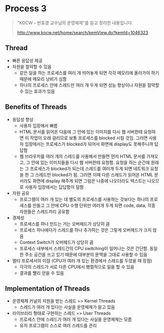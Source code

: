 # Process 3

> "KOCW - 반효경 교수님의 운영체제"를 듣고 정리한 내용입니다.
>
> http://www.kocw.net/home/search/kemView.do?kemId=1046323

## Thread
- 빠른 응답성 제공
- 자원을 절약할 수 있음
    - 같은 일을 하는 프로세스를 여러 개 띄어놓게 되면 각각 메모리에 올라가야 하기 때문에 메모리 낭비가 심함
    - 하나의 프로세스 안에 스레드만 여러 개 두게 되면 성능 향상이나 자원을 절약할 수 있는 효과가 있음

## Benefits of Threads
- 응답성 향상
    - 사용자 입장에서 빠름
    - HTML 문서를 읽어온 다음에 그 안에 있는 이미지를 다시 웹 서버한테 요청하면 이 작업이 오래 걸리므로 보통 프로세스를 blocked 시킬 것임. 그러면 사용자 입장에서는 프로세스가 blocked가 되어서 화면에 display도 못해주니까 답답함
    - 웹 브라우저를 여러 개의 스레드를 사용해서 만들면 먼저 HTML 문서를 가져오고, 그 안에 있는 이미지들을 다시 웹 서버한테 요청함. 요청을 하는 순간에 원래는 그 프로세스가 blocked가 되는데 스레드를 여러개 두게 되면 네트워크 요청을 한 그 스레드만 blocked가 됨. 그러면 이때 다른 스레드가 읽어온 HTML 문서라도 화면에 display 해주게 되면 그림은 나중에 나오더라도 텍스트는 나오므로 사용자 입장에서는 답답함이 덜함
- 자원 공유
    - 프로그램이 여러 개 있는 데 별도의 프로세스를 사용하는 것보다는 하나의 프로세스를 만들고 그 안에 CPU 수행 단위만 여러개 두게 되면 code, data, 각종 자원들은 스레드끼리 공유함
- 경제성
    - 프로세스를 하나 만드는 거는 오버헤드가 상당히 큼
    - 프로세스 하나에다가 스레드를 하나 추가하는 것은 그렇게 오버헤드가 크지 않음
    - Context Switch가 오버헤드가 상당히 큼
    - 프로세스 내부에서 스레드간의 CPU switching이 일어나는 것은 간단함. 동일한 주소 공간을 쓰고 있기 때문에 대부분의 문맥을 그대로 사용할 수 있음
- 멀티 프로세서의 이점 (CPU가 여러 개 있는 환경에서 스레드를 두었을 때 장점)
    - 각각의 스레드가 서로 다른 CPU에서 병렬적으로 일을 할 수 있음
    - 결과를 빨리 얻을 수 있음

## Implementation of Threads
- 운영체제 커널의 지원을 받는 스레드 => Kernel Threads
    - 스레드가 여러 개 있다는 사실을 운영체제가 알고 있음
- 라이브러리 형태로 구현하는 스레드 => User Threads
    - 프로세스 안에 스레드가 여러 개 있다는 사실을 운영체제는 모름
    - 유저 프로그램이 스스로 여러 스레드를 관리